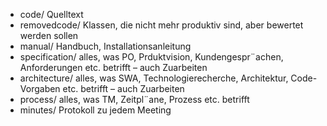 - code/ Quelltext
- removedcode/ Klassen, die nicht mehr produktiv
sind, aber bewertet werden sollen
- manual/ Handbuch, Installationsanleitung
- specification/ alles, was PO, Prduktvision,
Kundengespr¨achen, Anforderungen etc. betrifft –
auch Zuarbeiten
- architecture/ alles, was SWA,
Technologierecherche, Architektur, Code-Vorgaben
etc. betrifft – auch Zuarbeiten
- process/ alles, was TM, Zeitpl¨ane, Prozess etc.
betrifft
- minutes/ Protokoll zu jedem Meeting
